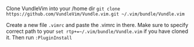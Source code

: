 Clone VundleVim into your /home dir ```git clone https://github.com/VundleVim/Vundle.vim.git ~/.vim/bundle/Vundle.vim```

Create a new file ```.vimrc``` and paste the .vimrc in there.
Make sure to specify correct path to your ```set rtp+=~/.vim/bundle/Vundle.vim``` if you have cloned it.
Then run ```:PluginInstall```

